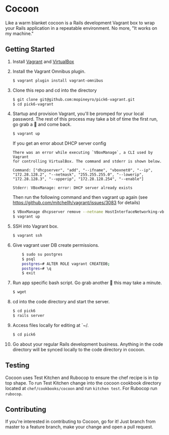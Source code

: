 # Cocoon

Like a warm blanket cocoon is a Rails development Vagrant box to wrap your
Rails application in a repeatable environment. No more, "It works on my
machine."

## Getting Started

1. Install [Vagrant](https://www.vagrantup.com) and
[VirtualBox](https://www.virtualbox.org/wiki/Downloads)

1. Install the Vagrant Omnibus plugin.

    ```bash
    $ vagrant plugin install vagrant-omnibus
    ```
1. Clone this repo and cd into the directory

    ```bash
    $ git clone git@github.com:mopineyro/pick6-vagrant.git
    $ cd pick6-vagrant
    ```

1. Startup and provision Vagrant, you'll be promped for your local password.
The rest of this process may take a bit of time the first run, go grab a
:cookie: and come back.

    ```bash
    $ vagrant up
    ```

    If you get an error about DHCP server config

    ```
    There was an error while executing `VBoxManage`, a CLI used by Vagrant
    for controlling VirtualBox. The command and stderr is shown below.

    Command: ["dhcpserver", "add", "--ifname", "vboxnet0", "--ip", "172.28.128.2", "--netmask", "255.255.255.0", "--lowerip", "172.28.128.3", "--upperip", "172.28.128.254", "--enable"]

    Stderr: VBoxManage: error: DHCP server already exists
    ```

   Then run the following command and then vagrant up again (see https://github.com/mitchellh/vagrant/issues/3083 for details)

   ```bash
   $ VBoxManage dhcpserver remove --netname HostInterfaceNetworking-vboxnet0
   $ vagrant up
   ```

1. SSH into Vagrant box.

    ```bash
    $ vagrant ssh
    ```

2. Give vagrant user DB create permissions.
    ```bash
        $ sudo su postgres
        $ psql
        postgres=# ALTER ROLE vagrant CREATEDB;
        postgres=# \q
        $ exit
    ```

2. Run app specific bash script. Go grab another :cookie: this may take a minute.

    ```bash
    $ wget
    ```

3. cd into the code directory and start the server.

    ```bash
    $ cd pick6
    $ rails server
    ```

4. Access files locally for editing at `~/.

    ```bash
    $ cd pick6
    ```

1. Go about your regular Rails development business. Anything in the code
directory will be synced locally to the code directory in cocoon.

## Testing

Cocoon uses Test Kitchen and Rubocop to ensure the chef recipe is in tip
top shape. To run Test Kitchen change into the cocoon cookbook directory
located at `chef/cookbooks/cocoon` and run `kitchen test`. For Rubocop run
`rubocop`.

## Contributing

If you're interested in contributing to Cocoon, go for it! Just branch
from master to a feature branch, make your change and open a pull request.
